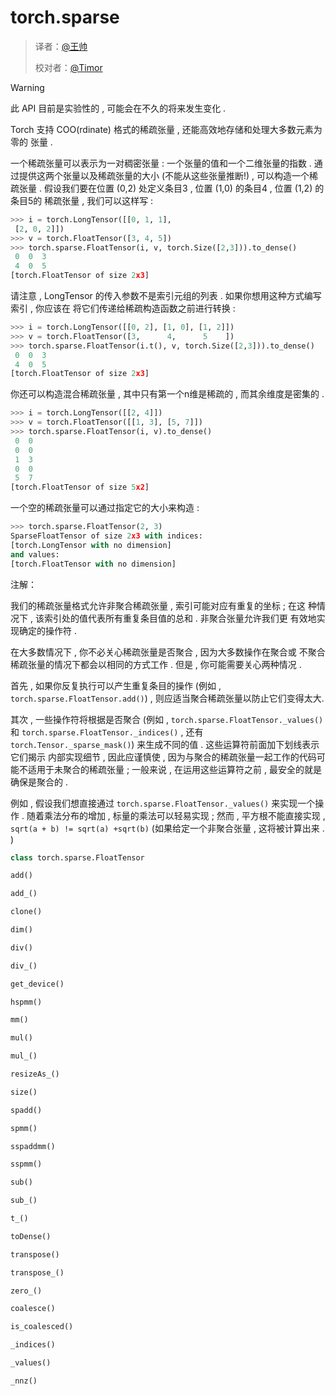 # torch.sparse

> 译者：[@王帅](https://github.com/sirwangshuai)
> 
> 校对者：[@Timor](https://github.com/timors)

Warning

此 API 目前是实验性的 , 可能会在不久的将来发生变化 .

Torch 支持 COO(rdinate) 格式的稀疏张量 , 还能高效地存储和处理大多数元素为零的 张量 .

一个稀疏张量可以表示为一对稠密张量 : 一个张量的值和一个二维张量的指数 . 通过提供这两个张量以及稀疏张量的大小 (不能从这些张量推断!) , 可以构造一个稀疏张量 . 假设我们要在位置 (0,2) 处定义条目3 , 位置 (1,0) 的条目4 , 位置 (1,2) 的条目5的 稀疏张量 , 我们可以这样写 :

```py
>>> i = torch.LongTensor([[0, 1, 1],
 [2, 0, 2]])
>>> v = torch.FloatTensor([3, 4, 5])
>>> torch.sparse.FloatTensor(i, v, torch.Size([2,3])).to_dense()
 0  0  3
 4  0  5
[torch.FloatTensor of size 2x3]

```

请注意 , LongTensor 的传入参数不是索引元组的列表 . 如果你想用这种方式编写索引 , 你应该在 将它们传递给稀疏构造函数之前进行转换 :

```py
>>> i = torch.LongTensor([[0, 2], [1, 0], [1, 2]])
>>> v = torch.FloatTensor([3,      4,      5    ])
>>> torch.sparse.FloatTensor(i.t(), v, torch.Size([2,3])).to_dense()
 0  0  3
 4  0  5
[torch.FloatTensor of size 2x3]

```

你还可以构造混合稀疏张量 , 其中只有第一个n维是稀疏的 , 而其余维度是密集的 .

```py
>>> i = torch.LongTensor([[2, 4]])
>>> v = torch.FloatTensor([[1, 3], [5, 7]])
>>> torch.sparse.FloatTensor(i, v).to_dense()
 0  0
 0  0
 1  3
 0  0
 5  7
[torch.FloatTensor of size 5x2]

```

一个空的稀疏张量可以通过指定它的大小来构造 :

```py
>>> torch.sparse.FloatTensor(2, 3)
SparseFloatTensor of size 2x3 with indices:
[torch.LongTensor with no dimension]
and values:
[torch.FloatTensor with no dimension]

```

注解：

我们的稀疏张量格式允许非聚合稀疏张量 , 索引可能对应有重复的坐标 ; 在这 种情况下 , 该索引处的值代表所有重复条目值的总和 . 非聚合张量允许我们更 有效地实现确定的操作符 .

在大多数情况下 , 你不必关心稀疏张量是否聚合 , 因为大多数操作在聚合或 不聚合稀疏张量的情况下都会以相同的方式工作 . 但是 , 你可能需要关心两种情况 .

首先 , 如果你反复执行可以产生重复条目的操作 (例如 , `torch.sparse.FloatTensor.add()`) , 则应适当聚合稀疏张量以防止它们变得太大.

其次 , 一些操作符将根据是否聚合 (例如 , `torch.sparse.FloatTensor._values()` 和 `torch.sparse.FloatTensor._indices()` , 还有 `torch.Tensor._sparse_mask()`) 来生成不同的值 . 这些运算符前面加下划线表示它们揭示 内部实现细节 , 因此应谨慎使 , 因为与聚合的稀疏张量一起工作的代码可能不适用于未聚合的稀疏张量 ; 一般来说 , 在运用这些运算符之前 , 最安全的就是确保是聚合的 .

例如 , 假设我们想直接通过 `torch.sparse.FloatTensor._values()` 来实现一个操作 . 随着乘法分布的增加 , 标量的乘法可以轻易实现 ; 然而 , 平方根不能直接实现 , `sqrt(a + b) != sqrt(a) +sqrt(b)` (如果给定一个非聚合张量 , 这将被计算出来 . )

```py
class torch.sparse.FloatTensor
```

```py
add()
```

```py
add_()
```

```py
clone()
```

```py
dim()
```

```py
div()
```

```py
div_()
```

```py
get_device()
```

```py
hspmm()
```

```py
mm()
```

```py
mul()
```

```py
mul_()
```

```py
resizeAs_()
```

```py
size()
```

```py
spadd()
```

```py
spmm()
```

```py
sspaddmm()
```

```py
sspmm()
```

```py
sub()
```

```py
sub_()
```

```py
t_()
```

```py
toDense()
```

```py
transpose()
```

```py
transpose_()
```

```py
zero_()
```

```py
coalesce()
```

```py
is_coalesced()
```

```py
_indices()
```

```py
_values()
```

```py
_nnz()
```